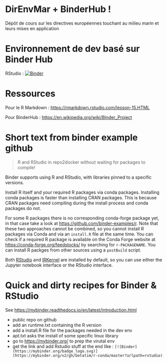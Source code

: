 # DirEnvMar + BinderHub !

Dépôt de cours sur les directives européennes touchant au milieu marin et leurs mises en application

# Environnement de dev basé sur Binder Hub

RStudio : [![Binder](https://mybinder.org/badge_logo.svg)](https://mybinder.org/v2/gh/ldbk/DirEnvMarBinder2/master?urlpath=rstudio)

# Ressources

Pour le R Markdown : <https://rmarkdown.rstudio.com/lesson-15.HTML>

Pour BinderHub : <https://en.wikipedia.org/wiki/Binder_Project> 

# Short text from binder example github 

> R and RStudio in repo2docker without waiting for packages to compile!


Binder supports using R and RStudio, with libraries pinned to a specific versions.

Install R itself and your required R packages via conda packages. Installing conda packages is faster than
installing CRAN packages. This is because CRAN packages need compiling during the install process and conda
packages do not.

For some R packages there is no corresponding conda-forge package yet, in that case take a look at https://github.com/binder-examples/r. Note that these two approaches cannot be combined, so you cannot install R packages via Conda and via an `install.R` file at the same time. You can check if a required R package is available on the Conda Forge website at https://conda-forge.org/feedstocks/ by searching for `r-PACKAGENAME`. You can install R packges from other sources using a `postBuild` script.

Both [RStudio](https://www.rstudio.com/) and [IRKernel](https://irkernel.github.io/)
are installed by default, so you can use either the Jupyter notebook interface or
the RStudio interface.

# Quick and dirty recipes for Binder & RStudio

See <https://mybinder.readthedocs.io/en/latest/introduction.html>

- public repo on github
- add an runtime.txt containing the R version
- add a install.R file for the packages needed in the dev env
- apt.txt asks the install of some specific linux library
- go to <https://mybinder.org/> to prep the virutal env
- get the link and add Rstudio stuff at the end like : 
`[![Binder](https://mybinder.org/badge_logo.svg)](https://mybinder.org/v2/gh/betatim/r-conda/master?urlpath=rstudio)`
